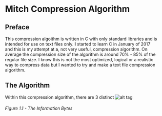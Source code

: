 # Mitch Compression Algorithm
## Preface
This compression algoithm is written in C with only standard libraries and is intended for use on text files only. I started to learn C in January of 2017 and this is my attempt at a, not very useful, compression algorithm. On average the compression size of the algorithm is around 70% - 85% of the regular file size. I know this is not the most optimized, logical or a realistic way to compress data but I wanted to try and make a text file compression algorithm.
## The Algorithm
Within this compression algorithm, there are 3 distinct 
![alt tag](https://cloud.githubusercontent.com/assets/8935913/23272492/130c96a6-f9c1-11e6-9713-81ed332a029f.png)
###### Figure 1.1 - The Information Bytes
